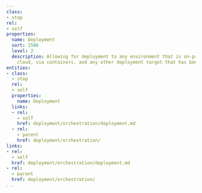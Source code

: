```yaml
---
class:
- stop
rel:
- self
properties:
  name: Deployment
  sort: 1506
  level: 2
  description: Allowing for deployment to any environment that is on-premise, in the
    cloud, via containers, and any other deployment target that has been already defined.
entities:
- class:
  - stop
  rel:
  - self
  properties:
    name: Deployment
  links:
  - rel:
    - self
    href: deployment/orchestration/deployment.md
  - rel:
    - parent
    href: deployment/orchestration/
links:
- rel:
  - self
  href: deployment/orchestration/deployment.md
- rel:
  - parent
  href: deployment/orchestration/
...
```

